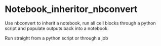 # Notebook_inheritor_nbconvert

Use nbconvert to inherit a notebook, run all cell blocks through a python script and populate outputs back into a notebook.

Run straight from a python script or through a job
